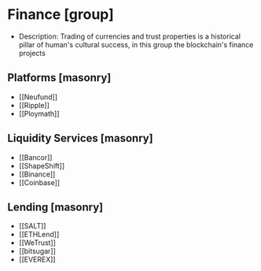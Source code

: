 # Finance [group]

- Description: Trading of currencies and trust properties is a historical pillar of human's cultural success, in this group the blockchain's finance projects

## Platforms [masonry]

- [[Neufund]]
- [[Ripple]]
- [[Ploymath]]

## Liquidity Services [masonry]

- [[Bancor]]
- [[ShapeShift]]
- [[Binance]]
- [[Coinbase]]

## Lending [masonry]

- [[SALT]]
- [[ETHLend]]
- [[WeTrust]]
- [[bitsugar]]
- [[EVEREX]]

